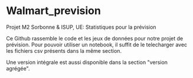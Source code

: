 # Walmart_prevision
Projet M2 Sorbonne &amp; ISUP, UE: Statistiques  pour la prévision  

Ce Github rassemble le code et les jeux de données pour notre projet de prévision. 
Pour pouvoir utiliser un notebook, il suffit de le telecharger avec les fichiers csv présents dans la même section. 

Une version intégrale est aussi disponible dans la section  "version agrégée". 
